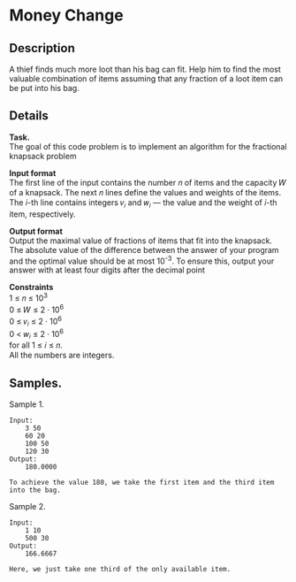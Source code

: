 # Money Change
## Description
A thief finds much more loot than his bag can fit. Help him to find the most valuable combination of items assuming that any fraction of a loot item can be put into his bag.


## Details
**Task.**<br> 
The goal of this code problem is to implement an algorithm for the fractional knapsack problem

**Input format** <br>
The first line of the input contains the number 𝑛 of items and the capacity 𝑊 of a knapsack. The next 𝑛 lines define the values and weights of the items. The 𝑖-th line contains integers 𝑣<sub>𝑖</sub> and 𝑤<sub>𝑖</sub> — the value and the weight of 𝑖-th item, respectively.


**Output format** <br>
Output the maximal value of fractions of items that fit into the knapsack. The absolute value of the difference between the answer of your program and the optimal value should be at most 10<sup>-3</sup>. To ensure this, output your answer with at least four digits after the decimal point 

**Constraints** <br>
1 ≤ 𝑛 ≤ 10<sup>3</sup> 
<br>0 ≤ 𝑊 ≤ 2 · 10<sup>6</sup>
<br>0 ≤ 𝑣<sub>𝑖</sub> ≤ 2 · 10<sup>6</sup> 
<br>0 < 𝑤<sub>𝑖</sub> ≤ 2 · 10<sup>6</sup>
<br>for all 1 ≤ 𝑖 ≤ 𝑛. 
<br>All the numbers are integers.

## Samples.
Sample 1.

    Input:
        3 50
        60 20
        100 50
        120 30
    Output:
        180.0000
    
    To achieve the value 180, we take the first item and the third item into the bag.

Sample 2.

    Input:
        1 10
        500 30
    Output:
        166.6667
    
    Here, we just take one third of the only available item.
